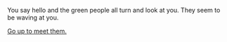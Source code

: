 You say hello and the green people all turn and look at you.
They seem to be waving at you.

[Go up to meet them.](../../greet-green/greet-green.md)